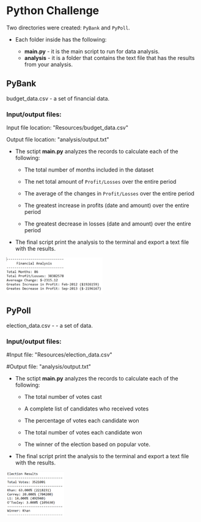# **Python Challenge**

Two directories were created: `PyBank` and  `PyPoll`.

* Each folder inside has the following:

  * **main.py** - it is the main script to run for data analysis.
  * **analysis** - it is a folder that contains the text file that has the results from your analysis.

## PyBank

budget_data.csv - a set of financial data. 

### Input/output files:

Input file location: "Resources/budget_data.csv"

Output file location: "analysis/output.txt"


* The sctipt **main.py** analyzes the records to calculate each of the following:

  * The total number of months included in the dataset

  * The net total amount of `Profit/Losses` over the entire period

  * The average of the changes in `Profit/Losses` over the entire period

  * The greatest increase in profits (date and amount) over the entire period

  * The greatest decrease in losses (date and amount) over the entire period

* The final script print the analysis to the terminal and export a text file with the results.

<p align="left">
  <img width="50%" src="Images/pybank_txt.png">
</p>

## PyPoll

election_data.csv - - a set of data.

### Input/output files:

#Input file: "Resources/election_data.csv"

#Output file: "analysis/output.txt"


* The sctipt **main.py** analyzes the records to calculate each of the following:

  * The total number of votes cast

  * A complete list of candidates who received votes

  * The percentage of votes each candidate won

  * The total number of votes each candidate won

  * The winner of the election based on popular vote.

* The final script print the analysis to the terminal and export a text file with the results.

<p align="left">
  <img width="30%" src="Images/pypoll_txt.png">
</p>

  
